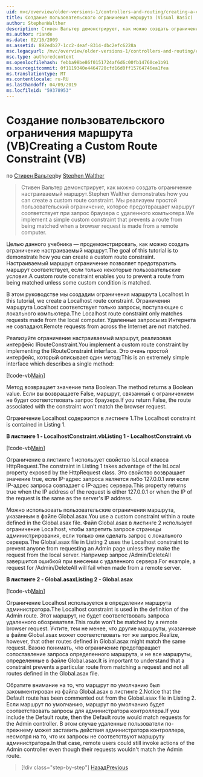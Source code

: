 ```yaml
---
uid: mvc/overview/older-versions-1/controllers-and-routing/creating-a-custom-route-constraint-vb
title: Создание пользовательского ограничения маршрута (Visual Basic) | Документация Майкрософт
author: StephenWalther
description: Стивен Вальтер демонстрирует, как можно создать ограничение настраиваемый маршрут. Мы реализуем простой пользовательский ограничение, которое запрещает маршрут соответствует w...
ms.author: riande
ms.date: 02/16/2009
ms.assetid: 892edb27-1cc2-4eaf-8314-dbc2efc6228a
msc.legacyurl: /mvc/overview/older-versions-1/controllers-and-routing/creating-a-custom-route-constraint-vb
msc.type: authoredcontent
ms.openlocfilehash: febba98be86f0151724af6d6c00fb14760ce1b91
ms.sourcegitcommit: 0f1119340e4464720cfd16d0ff15764746ea1fea
ms.translationtype: MT
ms.contentlocale: ru-RU
ms.lasthandoff: 04/09/2019
ms.locfileid: "59378953"
---
```

# <a name="creating-a-custom-route-constraint-vb"></a><span data-ttu-id="3a352-104">Создание пользовательского ограничения маршрута (VB)</span><span class="sxs-lookup"><span data-stu-id="3a352-104">Creating a Custom Route Constraint (VB)</span></span>

<span data-ttu-id="3a352-105">по [Стивен Вальтер](https://github.com/StephenWalther)</span><span class="sxs-lookup"><span data-stu-id="3a352-105">by [Stephen Walther](https://github.com/StephenWalther)</span></span>

> <span data-ttu-id="3a352-106">Стивен Вальтер демонстрирует, как можно создать ограничение настраиваемый маршрут.</span><span class="sxs-lookup"><span data-stu-id="3a352-106">Stephen Walther demonstrates how you can create a custom route constraint.</span></span> <span data-ttu-id="3a352-107">Мы реализуем простой пользовательский ограничение, которое предотвращает маршрут соответствует при запрос браузера с удаленного компьютера.</span><span class="sxs-lookup"><span data-stu-id="3a352-107">We implement a simple custom constraint that prevents a route from being matched when a browser request is made from a remote computer.</span></span>


<span data-ttu-id="3a352-108">Целью данного учебника — продемонстрировать, как можно создать ограничение настраиваемый маршрут.</span><span class="sxs-lookup"><span data-stu-id="3a352-108">The goal of this tutorial is to demonstrate how you can create a custom route constraint.</span></span> <span data-ttu-id="3a352-109">Настраиваемый маршрут ограничение позволяет предотвратить маршрут соответствует, если только некоторые пользовательские условия.</span><span class="sxs-lookup"><span data-stu-id="3a352-109">A custom route constraint enables you to prevent a route from being matched unless some custom condition is matched.</span></span>

<span data-ttu-id="3a352-110">В этом руководстве мы создадим ограничения маршрута Localhost.</span><span class="sxs-lookup"><span data-stu-id="3a352-110">In this tutorial, we create a Localhost route constraint.</span></span> <span data-ttu-id="3a352-111">Ограничения маршрута Localhost соответствует только запросы, поступающие с локального компьютера.</span><span class="sxs-lookup"><span data-stu-id="3a352-111">The Localhost route constraint only matches requests made from the local computer.</span></span> <span data-ttu-id="3a352-112">Удаленные запросы из Интернета не совпадают.</span><span class="sxs-lookup"><span data-stu-id="3a352-112">Remote requests from across the Internet are not matched.</span></span>

<span data-ttu-id="3a352-113">Реализуйте ограничение настраиваемый маршрут, реализовав интерфейс IRouteConstraint.</span><span class="sxs-lookup"><span data-stu-id="3a352-113">You implement a custom route constraint by implementing the IRouteConstraint interface.</span></span> <span data-ttu-id="3a352-114">Это очень простой интерфейс, который описывает один метод:</span><span class="sxs-lookup"><span data-stu-id="3a352-114">This is an extremely simple interface which describes a single method:</span></span>

[!code-vb[Main](creating-a-custom-route-constraint-vb/samples/sample1.vb)]

<span data-ttu-id="3a352-115">Метод возвращает значение типа Boolean.</span><span class="sxs-lookup"><span data-stu-id="3a352-115">The method returns a Boolean value.</span></span> <span data-ttu-id="3a352-116">Если вы возвращаете False, маршрут, связанный с ограничением не будет соответствовать запрос браузера.</span><span class="sxs-lookup"><span data-stu-id="3a352-116">If you return False, the route associated with the constraint won't match the browser request.</span></span>

<span data-ttu-id="3a352-117">Ограничение Localhost содержится в листинге 1.</span><span class="sxs-lookup"><span data-stu-id="3a352-117">The Localhost constraint is contained in Listing 1.</span></span>

**<span data-ttu-id="3a352-118">В листинге 1 - LocalhostConstraint.vb</span><span class="sxs-lookup"><span data-stu-id="3a352-118">Listing 1 - LocalhostConstraint.vb</span></span>**

[!code-vb[Main](creating-a-custom-route-constraint-vb/samples/sample2.vb)]

<span data-ttu-id="3a352-119">Ограничение в листинге 1 использует свойство IsLocal класса HttpRequest.</span><span class="sxs-lookup"><span data-stu-id="3a352-119">The constraint in Listing 1 takes advantage of the IsLocal property exposed by the HttpRequest class.</span></span> <span data-ttu-id="3a352-120">Это свойство возвращает значение true, если IP-адрес запроса является либо 127.0.0.1 или если IP-адрес запроса совпадает с IP-адрес сервера.</span><span class="sxs-lookup"><span data-stu-id="3a352-120">This property returns true when the IP address of the request is either 127.0.0.1 or when the IP of the request is the same as the server's IP address.</span></span>

<span data-ttu-id="3a352-121">Можно использовать пользовательские ограничения маршрута, указанным в файле Global.asax.</span><span class="sxs-lookup"><span data-stu-id="3a352-121">You use a custom constraint within a route defined in the Global.asax file.</span></span> <span data-ttu-id="3a352-122">Файл Global.asax в листинге 2 использует ограничение Localhost, чтобы запретить запросе страницы администрирования, если только они сделать запрос с локального сервера.</span><span class="sxs-lookup"><span data-stu-id="3a352-122">The Global.asax file in Listing 2 uses the Localhost constraint to prevent anyone from requesting an Admin page unless they make the request from the local server.</span></span> <span data-ttu-id="3a352-123">Например запрос /Admin/DeleteAll завершится ошибкой при внесении с удаленного сервера.</span><span class="sxs-lookup"><span data-stu-id="3a352-123">For example, a request for /Admin/DeleteAll will fail when made from a remote server.</span></span>

**<span data-ttu-id="3a352-124">В листинге 2 - Global.asax</span><span class="sxs-lookup"><span data-stu-id="3a352-124">Listing 2 - Global.asax</span></span>**

[!code-vb[Main](creating-a-custom-route-constraint-vb/samples/sample3.vb)]

<span data-ttu-id="3a352-125">Ограничение Localhost используется в определении маршрута администратора.</span><span class="sxs-lookup"><span data-stu-id="3a352-125">The Localhost constraint is used in the definition of the Admin route.</span></span> <span data-ttu-id="3a352-126">Этот маршрут, не будет соответствовать запроса удаленного обозревателя.</span><span class="sxs-lookup"><span data-stu-id="3a352-126">This route won't be matched by a remote browser request.</span></span> <span data-ttu-id="3a352-127">Учтите, тем не менее, что другие маршруты, указанные в файле Global.asax может соответствовать тот же запрос.</span><span class="sxs-lookup"><span data-stu-id="3a352-127">Realize, however, that other routes defined in Global.asax might match the same request.</span></span> <span data-ttu-id="3a352-128">Важно понимать, что ограничение предотвращает сопоставление запроса определенного маршрута, и не все маршруты, определенные в файле Global.asax.</span><span class="sxs-lookup"><span data-stu-id="3a352-128">It is important to understand that a constraint prevents a particular route from matching a request and not all routes defined in the Global.asax file.</span></span>

<span data-ttu-id="3a352-129">Обратите внимание на то, что маршрут по умолчанию был закомментирован из файла Global.asax в листинге 2.</span><span class="sxs-lookup"><span data-stu-id="3a352-129">Notice that the Default route has been commented out from the Global.asax file in Listing 2.</span></span> <span data-ttu-id="3a352-130">Если маршрут по умолчанию, маршрут по умолчанию будет соответствовать запросы для администратора контроллера.</span><span class="sxs-lookup"><span data-stu-id="3a352-130">If you include the Default route, then the Default route would match requests for the Admin controller.</span></span> <span data-ttu-id="3a352-131">В этом случае удаленные пользователи по-прежнему может заставить действия администратора контроллера, несмотря на то, что их запросы не соответствуют маршруту администратора.</span><span class="sxs-lookup"><span data-stu-id="3a352-131">In that case, remote users could still invoke actions of the Admin controller even though their requests wouldn't match the Admin route.</span></span>

> [!div class="step-by-step"]
> [<span data-ttu-id="3a352-132">Назад</span><span class="sxs-lookup"><span data-stu-id="3a352-132">Previous</span></span>](creating-a-route-constraint-vb.md)
